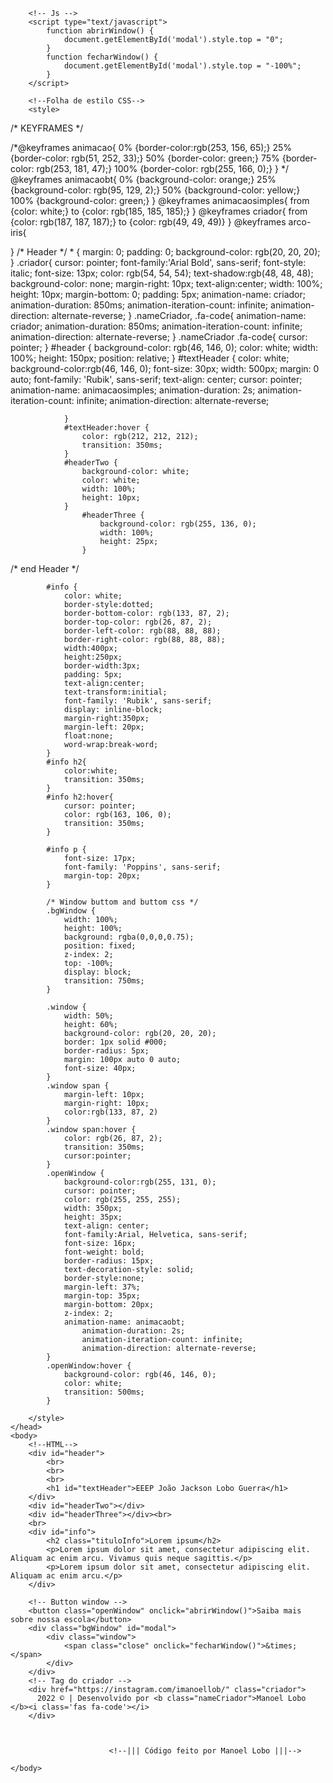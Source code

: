 <!DOCTYPE html>
<html lang="en">
    <head>
           <meta charset="UTF-8">
            <meta http-equiv="X-UA-Compatible" content="IE=edge">
            <meta name="viewport" content="width=device-width, initial-scale=1.0">
            <title>
                EEEP JG
            </title>
            <!--font-->
            <link rel="preconnect" href="https://fonts.googleapis.com">
            <link rel="preconnect" href="https://fonts.gstatic.com" crossorigin>
            <link href="https://fonts.googleapis.com/css2?family=Poppins:wght@300&display=swap" rel="stylesheet">
            <link rel="stylesheet" href="https://cdnjs.cloudflare.com/ajax/libs/font-awesome/6.2.0/css/all.css">


        <!-- Js -->
        <script type="text/javascript">
            function abrirWindow() {
                document.getElementById('modal').style.top = "0";
            }
            function fecharWindow() {
                document.getElementById('modal').style.top = "-100%";
            }
        </script>

        <!--Folha de estilo CSS-->
        <style>
/* KEYFRAMES */

/*@keyframes animacao{
    0% {border-color:rgb(253, 156, 65);}
    25% {border-color: rgb(51, 252, 33);}
    50% {border-color: green;}
    75% {border-color: rgb(253, 181, 47);}
    100% {border-color: rgb(255, 166, 0);}
} */
@keyframes animacaobt{
    0% {background-color: orange;}
    25% {background-color: rgb(95, 129, 2);}
    50% {background-color: yellow;}
    100% {background-color: green;} 
}
@keyframes animacaosimples{
    from {color: white;}
    to {color: rgb(185, 185, 185);}
}
@keyframes criador{
    from {color: rgb(187, 187, 187);}
    to {color: rgb(49, 49, 49)}
}
@keyframes arco-iris{

}
/*  Header  */
            * {
                margin: 0;
                padding: 0;
                background-color: rgb(20, 20, 20); 
            }
            .criador{
                cursor: pointer;
                font-family:'Arial Bold', sans-serif;
                font-style: italic;
                font-size: 13px;
                color: rgb(54, 54, 54);
                text-shadow:rgb(48, 48, 48);
                background-color: none;
                margin-right: 10px;
                text-align:center;
                width: 100%;
                height: 10px;
                margin-bottom: 0;
                padding: 5px;
                animation-name: criador;
                    animation-duration: 850ms;
                    animation-iteration-count: infinite;
                    animation-direction: alternate-reverse;
            }
            .nameCriador, .fa-code{
                animation-name: criador;
                    animation-duration: 850ms;
                    animation-iteration-count: infinite;
                    animation-direction: alternate-reverse;
            }
            .nameCriador .fa-code{
                cursor: pointer;
            }
            #header {
                background-color: rgb(46, 146, 0);
                color: white;
                width: 100%;
                height: 150px;
                position: relative;
            }
                #textHeader {
                    color: white;
                    background-color:rgb(46, 146, 0);
                    font-size: 30px;
                    width: 500px;
                    margin: 0 auto;
                    font-family: 'Rubik', sans-serif;
                    text-align: center;
                    cursor: pointer;
                    animation-name: animacaosimples;
                        animation-duration: 2s;
                        animation-iteration-count: infinite;
                        animation-direction: alternate-reverse; 

                }
                #textHeader:hover {
                    color: rgb(212, 212, 212);
                    transition: 350ms; 
                }
                #headerTwo {
                    background-color: white;
                    color: white;
                    width: 100%;
                    height: 10px;
                }
                    #headerThree {
                        background-color: rgb(255, 136, 0);
                        width: 100%;
                        height: 25px; 
                    }
                
/* end Header  */

            #info {
                color: white; 
                border-style:dotted;
                border-bottom-color: rgb(133, 87, 2);
                border-top-color: rgb(26, 87, 2);
                border-left-color: rgb(88, 88, 88);
                border-right-color: rgb(88, 88, 88);
                width:400px;
                height:250px;
                border-width:3px;
                padding: 5px;
                text-align:center;
                text-transform:initial;
                font-family: 'Rubik', sans-serif;
                display: inline-block; 
                margin-right:350px;
                margin-left: 20px;
                float:none;
                word-wrap:break-word; 
            }
            #info h2{
                color:white;
                transition: 350ms;
            }
            #info h2:hover{
                cursor: pointer;
                color: rgb(163, 106, 0);
                transition: 350ms; 
            }

            #info p {
                font-size: 17px;
                font-family: 'Poppins', sans-serif;
                margin-top: 20px;
            }

            /* Window buttom and buttom css */
            .bgWindow {
                width: 100%;
                height: 100%;
                background: rgba(0,0,0,0.75);
                position: fixed; 
                z-index: 2;
                top: -100%;
                display: block; 
                transition: 750ms;
            }

            .window {
                width: 50%;
                height: 60%;
                background-color: rgb(20, 20, 20);
                border: 1px solid #000;
                border-radius: 5px;   
                margin: 100px auto 0 auto;
                font-size: 40px; 
            }
            .window span {
                margin-left: 10px;
                margin-right: 10px; 
                color:rgb(133, 87, 2)
            }
            .window span:hover {
                color: rgb(26, 87, 2);
                transition: 350ms;
                cursor:pointer; 
            }
            .openWindow {
                background-color:rgb(255, 131, 0);
                cursor: pointer;
                color: rgb(255, 255, 255);
                width: 350px;
                height: 35px;
                text-align: center;
                font-family:Arial, Helvetica, sans-serif;
                font-size: 16px;
                font-weight: bold;
                border-radius: 15px;
                text-decoration-style: solid;
                border-style:none;
                margin-left: 37%;
                margin-top: 35px;
                margin-bottom: 20px;
                z-index: 2;
                animation-name: animacaobt;
                    animation-duration: 2s;
                    animation-iteration-count: infinite;
                    animation-direction: alternate-reverse;
            }
            .openWindow:hover {
                background-color: rgb(46, 146, 0);
                color: white;
                transition: 500ms;
            }

        </style>
    </head>
    <body>
        <!--HTML-->
        <div id="header">
            <br>
            <br>
            <br>
            <h1 id="textHeader">EEEP João Jackson Lobo Guerra</h1>
        </div>
        <div id="headerTwo"></div> 
        <div id="headerThree"></div><br>
        <br> 
        <div id="info">
            <h2 class="tituloInfo">Lorem ipsum</h2>
            <p>Lorem ipsum dolor sit amet, consectetur adipiscing elit. Aliquam ac enim arcu. Vivamus quis neque sagittis.</p>
            <p>Lorem ipsum dolor sit amet, consectetur adipiscing elit. Aliquam ac enim arcu.</p>
        </div>

        <!-- Button window -->
        <button class="openWindow" onclick="abrirWindow()">Saiba mais sobre nossa escola</button>
        <div class="bgWindow" id="modal">
            <div class="window">
                <span class="close" onclick="fecharWindow()">&times;</span>
            </div>
        </div>
        <!-- Tag do criador -->
        <div href="https://instagram.com/imanoellob/" class="criador">
          2022 © | Desenvolvido por <b class="nameCriador">Manoel Lobo </b><i class='fas fa-code'></i>
        </div>



                          <!--||| Código feito por Manoel Lobo |||-->

    </body>
</html>

